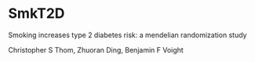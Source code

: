 # SmkT2D

Smoking increases type 2 diabetes risk: a mendelian randomization study

Christopher S Thom, Zhuoran Ding, Benjamin F Voight
